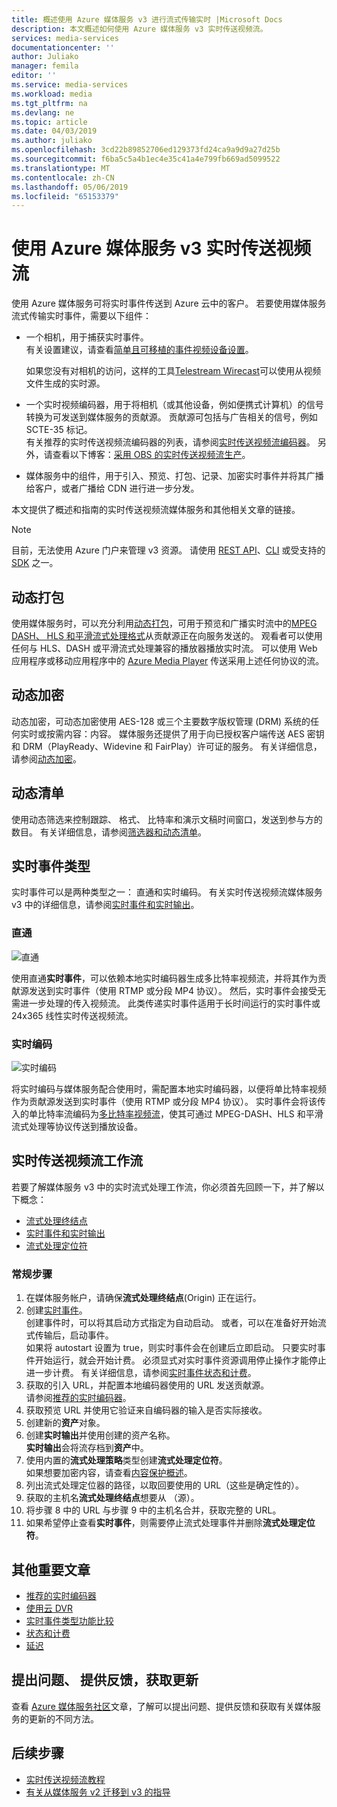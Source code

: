 ```yaml
---
title: 概述使用 Azure 媒体服务 v3 进行流式传输实时 |Microsoft Docs
description: 本文概述如何使用 Azure 媒体服务 v3 实时传送视频流。
services: media-services
documentationcenter: ''
author: Juliako
manager: femila
editor: ''
ms.service: media-services
ms.workload: media
ms.tgt_pltfrm: na
ms.devlang: ne
ms.topic: article
ms.date: 04/03/2019
ms.author: juliako
ms.openlocfilehash: 3cd22b89852706ed129373fd24ca9a9d9a27d25b
ms.sourcegitcommit: f6ba5c5a4b1ec4e35c41a4e799fb669ad5099522
ms.translationtype: MT
ms.contentlocale: zh-CN
ms.lasthandoff: 05/06/2019
ms.locfileid: "65153379"
---
```

# <a name="live-streaming-with-azure-media-services-v3"></a>使用 Azure 媒体服务 v3 实时传送视频流

使用 Azure 媒体服务可将实时事件传送到 Azure 云中的客户。 若要使用媒体服务流式传输实时事件，需要以下组件：  

- 一个相机，用于捕获实时事件。<br/>有关设置建议，请查看[简单且可移植的事件视频设备设置]( https://link.medium.com/KNTtiN6IeT)。

    如果您没有对相机的访问，这样的工具[Telestream Wirecast](https://www.telestream.net/wirecast/overview.htm)可以使用从视频文件生成的实时源。
- 一个实时视频编码器，用于将相机（或其他设备，例如便携式计算机）的信号转换为可发送到媒体服务的贡献源。 贡献源可包括与广告相关的信号，例如 SCTE-35 标记。<br/>有关推荐的实时传送视频流编码器的列表，请参阅[实时传送视频流编码器](recommended-on-premises-live-encoders.md)。 另外，请查看以下博客：[采用 OBS 的实时传送视频流生产](https://link.medium.com/ttuwHpaJeT)。
- 媒体服务中的组件，用于引入、预览、打包、记录、加密实时事件并将其广播给客户，或者广播给 CDN 进行进一步分发。

本文提供了概述和指南的实时传送视频流媒体服务和其他相关文章的链接。

> [!NOTE]
> 目前，无法使用 Azure 门户来管理 v3 资源。 请使用 [REST API](https://aka.ms/ams-v3-rest-ref)、[CLI](https://aka.ms/ams-v3-cli-ref) 或受支持的 [SDK](developers-guide.md) 之一。

## <a name="dynamic-packaging"></a>动态打包

使用媒体服务时，可以充分利用[动态打包](dynamic-packaging-overview.md)，可用于预览和广播实时流中的[MPEG DASH、 HLS 和平滑流式处理格式](https://en.wikipedia.org/wiki/Adaptive_bitrate_streaming)从贡献源正在向服务发送的。 观看者可以使用任何与 HLS、DASH 或平滑流式处理兼容的播放器播放实时流。 可以使用 Web 应用程序或移动应用程序中的 [Azure Media Player](https://amp.azure.net/libs/amp/latest/docs/index.html) 传送采用上述任何协议的流。

## <a name="dynamic-encryption"></a>动态加密

动态加密，可动态加密使用 AES-128 或三个主要数字版权管理 (DRM) 系统的任何实时或按需内容：内容。 媒体服务还提供了用于向已授权客户端传送 AES 密钥和 DRM（PlayReady、Widevine 和 FairPlay）许可证的服务。 有关详细信息，请参阅[动态加密](content-protection-overview.md)。

## <a name="dynamic-manifest"></a>动态清单

使用动态筛选来控制跟踪、 格式、 比特率和演示文稿时间窗口，发送到参与方的数目。 有关详细信息，请参阅[筛选器和动态清单](filters-dynamic-manifest-overview.md)。

## <a name="live-event-types"></a>实时事件类型

实时事件可以是两种类型之一： 直通和实时编码。 有关实时传送视频流媒体服务 v3 中的详细信息，请参阅[实时事件和实时输出](live-events-outputs-concept.md)。

### <a name="pass-through"></a>直通

![直通](./media/live-streaming/pass-through.svg)

使用直通**实时事件**，可以依赖本地实时编码器生成多比特率视频流，并将其作为贡献源发送到实时事件（使用 RTMP 或分段 MP4 协议）。 然后，实时事件会接受无需进一步处理的传入视频流。 此类传递实时事件适用于长时间运行的实时事件或 24x365 线性实时传送视频流。 

### <a name="live-encoding"></a>实时编码  

![实时编码](./media/live-streaming/live-encoding.svg)

将实时编码与媒体服务配合使用时，需配置本地实时编码器，以便将单比特率视频作为贡献源发送到实时事件（使用 RTMP 或分段 MP4 协议）。 实时事件会将该传入的单比特率流编码为[多比特率视频流](https://en.wikipedia.org/wiki/Adaptive_bitrate_streaming)，使其可通过 MPEG-DASH、HLS 和平滑流式处理等协议传送到播放设备。 

## <a name="live-streaming-workflow"></a>实时传送视频流工作流

若要了解媒体服务 v3 中的实时流式处理工作流，你必须首先回顾一下，并了解以下概念： 

- [流式处理终结点](streaming-endpoint-concept.md)
- [实时事件和实时输出](live-events-outputs-concept.md)
- [流式处理定位符](streaming-locators-concept.md)

### <a name="general-steps"></a>常规步骤

1. 在媒体服务帐户，请确保**流式处理终结点**(Origin) 正在运行。 
2. 创建[实时事件](live-events-outputs-concept.md)。 <br/>创建事件时，可以将其启动方式指定为自动启动。 或者，可以在准备好开始流式传输后，启动事件。<br/> 如果将 autostart 设置为 true，则实时事件会在创建后立即启动。 只要实时事件开始运行，就会开始计费。 必须显式对实时事件资源调用停止操作才能停止进一步计费。 有关详细信息，请参阅[实时事件状态和计费](live-event-states-billing.md)。
3. 获取的引入 URL，并配置本地编码器使用的 URL 发送贡献源。<br/>请参阅[推荐的实时编码器](recommended-on-premises-live-encoders.md)。
4. 获取预览 URL 并使用它验证来自编码器的输入是否实际接收。
5. 创建新的**资产**对象。
6. 创建**实时输出**并使用创建的资产名称。<br/>**实时输出**会将流存档到**资产**中。
7. 使用内置的**流式处理策略**类型创建**流式处理定位符**。<br/>如果想要加密内容，请查看[内容保护概述](content-protection-overview.md)。
8. 列出流式处理定位器的路径，以取回要使用的 URL（这些是确定性的）。
9. 获取的主机名**流式处理终结点**想要从 （源）。
10. 将步骤 8 中的 URL 与步骤 9 中的主机名合并，获取完整的 URL。
11. 如果希望停止查看**实时事件**，则需要停止流式处理事件并删除**流式处理定位符**。

## <a name="other-important-articles"></a>其他重要文章

- [推荐的实时编码器](recommended-on-premises-live-encoders.md)
- [使用云 DVR](live-event-cloud-dvr.md)
- [实时事件类型功能比较](live-event-types-comparison.md)
- [状态和计费](live-event-states-billing.md)
- [延迟](live-event-latency.md)

## <a name="ask-questions-give-feedback-get-updates"></a>提出问题、 提供反馈，获取更新

查看 [Azure 媒体服务社区](media-services-community.md)文章，了解可以提出问题、提供反馈和获取有关媒体服务的更新的不同方法。

## <a name="next-steps"></a>后续步骤

* [实时传送视频流教程](stream-live-tutorial-with-api.md)
* [有关从媒体服务 v2 迁移到 v3 的指导](migrate-from-v2-to-v3.md)
